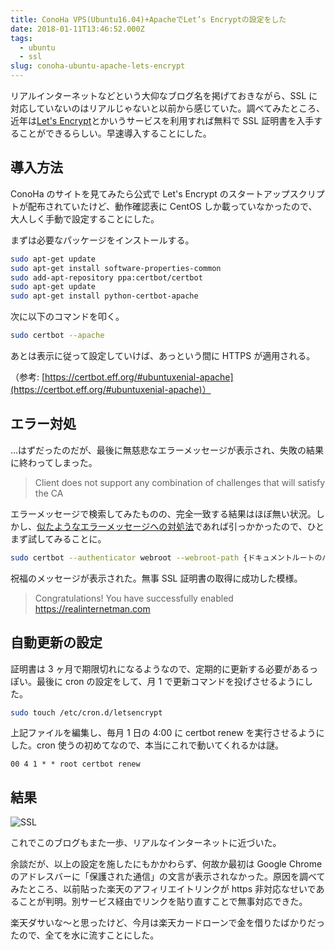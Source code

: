 ```yaml
---
title: ConoHa VPS(Ubuntu16.04)+ApacheでLet’s Encryptの設定をした
date: 2018-01-11T13:46:52.000Z
tags:
  - ubuntu
  - ssl
slug: conoha-ubuntu-apache-lets-encrypt
---
```


リアルインターネットなどという大仰なブログ名を掲げておきながら、SSL に対応していないのはリアルじゃないと以前から感じていた。調べてみたところ、近年は[Let's Encrypt](https://letsencrypt.jp/)とかいうサービスを利用すれば無料で SSL 証明書を入手することができるらしい。早速導入することにした。

## 導入方法

ConoHa のサイトを見てみたら公式で Let's Encrypt のスタートアップスクリプトが配布されていたけど、動作確認表に CentOS しか載っていなかったので、大人しく手動で設定することにした。

まずは必要なパッケージをインストールする。

```bash
sudo apt-get update
sudo apt-get install software-properties-common
sudo add-apt-repository ppa:certbot/certbot
sudo apt-get update
sudo apt-get install python-certbot-apache
```

次に以下のコマンドを叩く。

```bash
sudo certbot --apache
```

あとは表示に従って設定していけば、あっという間に HTTPS が適用される。

（参考: [https://certbot.eff.org/#ubuntuxenial-apache](https://certbot.eff.org/#ubuntuxenial-apache)）

## エラー対処

…はずだったのだが、最後に無慈悲なエラーメッセージが表示され、失敗の結果に終わってしまった。

> Client does not support any combination of challenges that will satisfy the CA

エラーメッセージで検索してみたものの、完全一致する結果はほぼ無い状況。しかし、[似たようなエラーメッセージへの対処法](https://community.letsencrypt.org/t/solution-client-with-the-currently-selected-authenticator-does-not-support-any-combination-of-challenges-that-will-satisfy-the-ca/49983)であれば引っかかったので、ひとまず試してみることに。

```bash
sudo certbot --authenticator webroot --webroot-path {ドキュメントルートのパス} --installer apache -d {ドメイン名};
```

祝福のメッセージが表示された。無事 SSL 証明書の取得に成功した模様。

> Congratulations! You have successfully enabled https://realinternetman.com

## 自動更新の設定

証明書は 3 ヶ月で期限切れになるようなので、定期的に更新する必要があるっぽい。最後に cron の設定をして、月 1 で更新コマンドを投げさせるようにした。

```bash
sudo touch /etc/cron.d/letsencrypt
```

上記ファイルを編集し、毎月 1 日の 4:00 に certbot renew を実行させるようにした。cron 使うの初めてなので、本当にこれで動いてくれるかは謎。

`00 4 1 * * root certbot renew`

## 結果

![SSL](/assets/2018-01-11_ssl.png)

これでこのブログもまた一歩、リアルなインターネットに近づいた。

余談だが、以上の設定を施したにもかかわらず、何故か最初は Google Chrome のアドレスバーに「保護された通信」の文言が表示されなかった。原因を調べてみたところ、以前貼った楽天のアフィリエイトリンクが https 非対応なせいであることが判明。別サービス経由でリンクを貼り直すことで無事対応できた。

楽天ダサいな〜と思ったけど、今月は楽天カードローンで金を借りたばかりだったので、全てを水に流すことにした。
